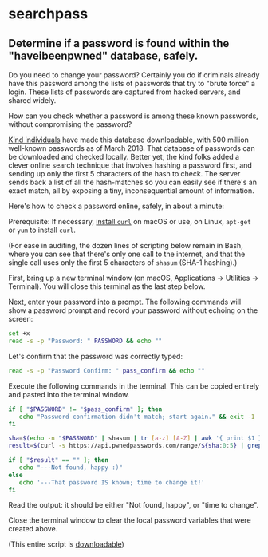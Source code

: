 # searchpass
## Determine if a password is found within the "haveibeenpwned" database, safely.

Do you need to change your password? Certainly you do if criminals already have this password among the lists of passwords that try to "brute force" a login. These lists of passwords are captured from hacked servers, and shared widely.

How can you check whether a password is among these known passwords, without compromising the password?

[Kind individuals](https://haveibeenpwned.com/) have made this database downloadable, with 500 million well-known passwords as of March 2018. That database of passwords can be downloaded and checked locally. Better yet, the kind folks added a clever online search technique that involves hashing a password first, and sending up only the first 5 characters of the hash to check. The server sends back a list of all the hash-matches so you can easily see if there's an exact match, all by exposing a tiny, inconsequential amount of information.

Here's how to check a password online, safely, in about a minute:

Prerequisite: If necessary, [install `curl`](http://macappstore.org/curl/) on macOS or use, on Linux, `apt-get` or `yum` to install `curl`. 

(For ease in auditing, the dozen lines of scripting below remain in Bash, where you can see that there's only one call to the internet, and that the single call uses only the first 5 characters of `shasum` (SHA-1 hashing).)

First, bring up a new terminal window (on macOS, Applications -> Utilities -> Terminal). You will close this terminal as the last step below.

Next, enter your password into a prompt. The following commands will show a password prompt and record your password without echoing on the screen:

```bash
set +x
read -s -p "Password: " PASSWORD && echo ""
```

Let's confirm that the password was correctly typed:

```bash
read -s -p "Password Confirm: " pass_confirm && echo ""
```

Execute the following commands in the terminal. This can be copied entirely and pasted into the terminal window.

```bash
if [ "$PASSWORD" != "$pass_confirm" ]; then
   echo "Password confirmation didn't match; start again." && exit -1
fi

sha=$(echo -n "$PASSWORD" | shasum | tr [a-z] [A-Z] | awk '{ print $1 }')
result=$(curl -s https://api.pwnedpasswords.com/range/${sha:0:5} | grep ${sha:5})

if [ "$result" == "" ]; then
   echo "---Not found, happy :)"
else
   echo '---That password IS known; time to change it!'
fi
```

Read the output: it should be either "Not found, happy", or "time to change".

Close the terminal window to clear the local password variables that were created above.


(This entire script is [downloadable](./searchpass.sh))

